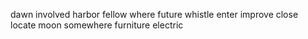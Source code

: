 dawn involved harbor fellow where future whistle enter improve close locate moon somewhere furniture electric